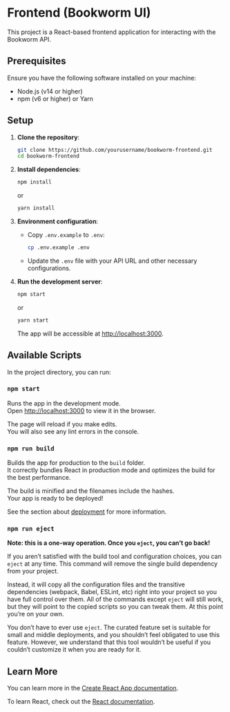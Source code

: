 # Frontend (Bookworm UI)

This project is a React-based frontend application for interacting with the Bookworm API.

## Prerequisites

Ensure you have the following software installed on your machine:

- Node.js (v14 or higher)
- npm (v6 or higher) or Yarn

## Setup

1. **Clone the repository**:

    ```bash
    git clone https://github.com/yourusername/bookworm-frontend.git
    cd bookworm-frontend
    ```

2. **Install dependencies**:

    ```bash
    npm install
    ```

    or

    ```bash
    yarn install
    ```

3. **Environment configuration**:
    - Copy `.env.example` to `.env`:

        ```bash
        cp .env.example .env
        ```

    - Update the `.env` file with your API URL and other necessary configurations.

4. **Run the development server**:

    ```bash
    npm start
    ```

    or

    ```bash
    yarn start
    ```

    The app will be accessible at [http://localhost:3000](http://localhost:3000).

## Available Scripts

In the project directory, you can run:

### `npm start`

Runs the app in the development mode.\
Open [http://localhost:3000](http://localhost:3000) to view it in the browser.

The page will reload if you make edits.\
You will also see any lint errors in the console.

### `npm run build`

Builds the app for production to the `build` folder.\
It correctly bundles React in production mode and optimizes the build for the best performance.

The build is minified and the filenames include the hashes.\
Your app is ready to be deployed!

See the section about [deployment](https://facebook.github.io/create-react-app/docs/deployment) for more information.

### `npm run eject`

**Note: this is a one-way operation. Once you `eject`, you can’t go back!**

If you aren’t satisfied with the build tool and configuration choices, you can `eject` at any time. This command will remove the single build dependency from your project.

Instead, it will copy all the configuration files and the transitive dependencies (webpack, Babel, ESLint, etc) right into your project so you have full control over them. All of the commands except `eject` will still work, but they will point to the copied scripts so you can tweak them. At this point you’re on your own.

You don’t have to ever use `eject`. The curated feature set is suitable for small and middle deployments, and you shouldn’t feel obligated to use this feature. However, we understand that this tool wouldn’t be useful if you couldn’t customize it when you are ready for it.

## Learn More

You can learn more in the [Create React App documentation](https://facebook.github.io/create-react-app/docs/getting-started).

To learn React, check out the [React documentation](https://reactjs.org/).

